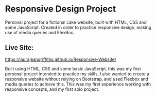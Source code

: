 # Responsive Design Project

Personal project for a fictional cake website, built with HTML, CSS and some JavaScript. Created in order to practice responsive design, making use of media queries and FlexBox.

## Live Site:
https://laurajeangriffiths.github.io/Responsive-Website/

Built using HTML, CSS and some basic JavaScript, this was my first personal project intended to practice my skills. I also wanted to create a responsive website without relying on Bootstrap, and used Flexbox and media queries to achieve this. This was my first experience working with responsive concepts, and my first solo project.
